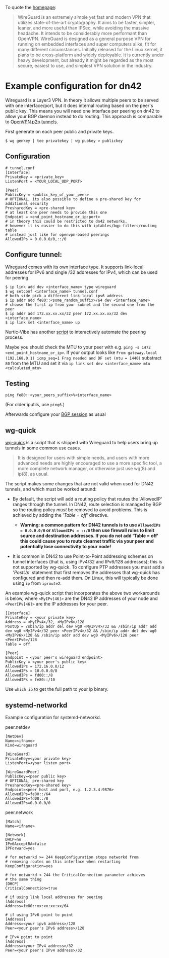 To quote the [homepage](https://www.wireguard.io/):

> WireGuard is an extremely simple yet fast and modern VPN that utilizes state-of-the-art cryptography. It aims to be faster, simpler, leaner, and more useful than IPSec, while avoiding the massive headache. It intends to be considerably more performant than OpenVPN. WireGuard is designed as a general purpose VPN for running on embedded interfaces and super computers alike, fit for many different circumstances. Initially released for the Linux kernel, it plans to be cross-platform and widely deployable. It is currently under heavy development, but already it might be regarded as the most secure, easiest to use, and simplest VPN solution in the industry.

# Example configuration for dn42

Wireguard is a Layer3 VPN. In theory it allows multiple peers to be served with one interface/port, but it does internal routing based on the peer's public key. This means you will need one interface per peering on dn42
to allow your BGP daemon instead to do routing. This approach is comparable to [OpenVPN p2p tunnels](/howto/openvpn).

First generate on each peer public and private keys.

```
$ wg genkey | tee privatekey | wg pubkey > publickey
```

## Configuration

```
# tunnel.conf
[Interface]
PrivateKey = <private_key>
ListenPort = <YOUR_LOCAL_UDP_PORT>

[Peer]
PublicKey = <public_key_of_your_peer>
# OPTIONAL, its also possible to define a pre-shared key for additional security
PresharedKey = <pre-shared key>
# at least one peer needs to provide this one
Endpoint = <end_point_hostname_or_ip:port>
# in theory this could be restricted to dn42 networks,
# however it is easier to do this with iptables/bgp filters/routing table 
# instead just like for openvpn-based peerings
AllowedIPs = 0.0.0.0/0,::/0
```

## Configure tunnel:

Wireguard comes with its own interface type. 
It supports link-local addresses for IPv6 and single /32 addresses for IPv4, which can be used for peering.

```
$ ip link add dev <interface_name> type wireguard
$ wg setconf <interface_name> tunnel.conf
# both side pick a different link-local ipv6 address
$ ip addr add fe80::<some_random_suffix>/64 dev <interface_name>
# choose the first ip from your subnet and the second one from the peer
$ ip addr add 172.xx.xx.xx/32 peer 172.xx.xx.xx/32 dev <interface_name>
$ ip link set <interface_name> up
```
  
Nurtic-Vibe has another [script](https://git.dn42.us/Nurtic-Vibe/grmml-helper/src/master/create_wg.sh) to interactively automate the peering process.

Maybe you should check the MTU to your peer with e.g. `ping -s 1472 <end_point_hostname_or_ip>`. If your output looks like `From gateway.local (192.168.0.1) icmp_seq=1 Frag needed and DF set (mtu = 1440)` substract `80` from the MTU and set it via `ip link set dev <interface_name> mtu <calculated_mtu>`

## Testing

```
ping fe80::<your_peers_suffix>%<interface_name>
```

(For older iputils, use `ping6`.)

Afterwards configure your [BGP session](/howto/Bird) as usual

## wg-quick

[wg-quick](https://git.zx2c4.com/wireguard-tools/about/src/man/wg-quick.8) is a script that is shipped with Wireguard to help users bring up tunnels in some common use cases. 

> It is designed for users with simple needs, and users with more advanced needs are highly encouraged to use a more specific tool, a more complete network manager, or otherwise just use wg(8) and ip(8), as usual.

The script makes some changes that are not valid when used for DN42 tunnels, and which must be worked around:

- By default, the script will add a routing policy that routes the 'AllowedIP' ranges through the tunnel. In DN42, route selection is managed by BGP so the routing policy *must* be removed to avoid problems. This is achieved by adding the '_Table = off_' directive. 

  - **Warning: a common pattern for DN42 tunnels is to use `AllowedIPs = 0.0.0.0/0` or `AllowedIPs = ::/0` then use firewall rules to limit source and destination addresses. If you do not add 'Table = off' this could cause you to route clearnet traffic via your peer and potentially lose connectivity to your node!**

- It is common in DN42 to use Point-to-Point addressing schemes on tunnel interfaces (that is, using IPv4/32 and IPv6/128 addresses); this is not supported by wg-quick. To configure PTP addresses you must add a '_PostUp_' statement that first removes the addresses that wg-quick has configured and then re-add them. On Linux, this will typically be done using `ip` from `iproute2`.

An example wg-quick script that incorporates the above two workarounds is below, where `<MyIPv[46]>` are the DN42 IP addresses of your node and `<PeerIPv[46]>` are the IP addresses for your peer. 

```
[Interface]
PrivateKey = <your private key>
Address = <MyIPv4>/32, <MyIPv6>/128
PostUp = /sbin/ip addr del dev wg0 <MyIPv4>/32 && /sbin/ip addr add dev wg0 <MyIPv4>/32 peer <PeerIPv4>/32 && /sbin/ip addr del dev wg0 <MyIPv6>/128 && /sbin/ip addr add dev wg0 <MyIPv6>/128 peer <PeerIPv6>/128
Table = off
 
[Peer]
Endpoint = <your peer's wireguard endpoint>
PublicKey = <your peer's public key>
AllowedIPs = 172.16.0.0/12
AllowedIPs = 10.0.0.0/8
AllowedIPs = fd00::/8
AllowedIPs = fe80::/10
```
Use `which ip` to get the full path to your ip binary.

## systemd-networkd

Example configuration for systemd-networkd.

peer.netdev
```text
[NetDev]
Name=<ifname>
Kind=wireguard

[WireGuard]
PrivateKey=<your private key>
ListenPort=<your listen port>

[WireGuardPeer]
PublicKey=<peer public key>
# OPTIONAL, pre-shared key
PresharedKey=<pre-shared key>
Endpoint=<peer host and port, e.g. 1.2.3.4:9876>
AllowedIPs=fe80::/64
AllowedIPs=fd00::/8
AllowedIPs=0.0.0.0/0
```

peer.network
```text
[Match]
Name=<ifname>

[Network]
DHCP=no
IPv6AcceptRA=false
IPForward=yes

# for networkd >= 244 KeepConfiguration stops networkd from
# removing routes on this interface when restarting
KeepConfiguration=yes

# for networkd < 244 the CriticalConnection parameter achieves
# the same thing
[DHCP]
CriticalConnection=true

# if using link local addresses for peering
[Address]
Address=fe80::xx:xx:xx:xx/64

# if using IPv6 point to point
[Address]
Address=<your ipv6 address>/128
Peer=<your peer's IPv6 address>/128

# IPv4 point to point
[Address]
Address=<your IPv4 address>/32
Peer=<your peer's IPv4 address>/32
```

